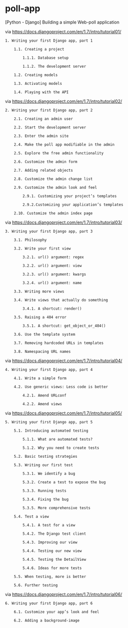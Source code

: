 poll-app
========

[Python - Django] Building a simple Web-poll application

via https://docs.djangoproject.com/en/1.7/intro/tutorial01/

    1. Writing your first Django app, part 1
    
        1.1. Creating a project
        
            1.1.1. Database setup
            
            1.1.2. The development server
            
        1.2. Creating models
        
        1.3. Activating models
        
        1.4. Playing with the API
        
via https://docs.djangoproject.com/en/1.7/intro/tutorial02/

    2. Writing your first Django app, part 2
    
        2.1. Creating an admin user
        
        2.2. Start the development server
        
        2.3. Enter the admin site
        
        2.4. Make the poll app modifiable in the admin
        
        2.5. Explore the free admin functionality
        
        2.6. Customize the admin form
        
        2.7. Adding related objects
        
        2.8. Customize the admin change list
        
        2.9. Customize the admin look and feel
        
            2.9.1. Customizing your project’s templates
            
            2.9.2.Customizing your application’s templates
            
        2.10. Customize the admin index page
        
via https://docs.djangoproject.com/en/1.7/intro/tutorial03/

    3. Writing your first Django app, part 3
    
        3.1. Philosophy
        
        3.2. Write your first view
        
            3.2.1. url() argument: regex
            
            3.2.2. url() argument: view
            
            3.2.3. url() argument: kwargs
            
            3.2.4. url() argument: name
            
        3.3. Writing more views
        
        3.4. Write views that actually do something
        
            3.4.1. A shortcut: render()
            
        3.5. Raising a 404 error
        
            3.5.1. A shortcut: get_object_or_404()
            
        3.6. Use the template system
        
        3.7. Removing hardcoded URLs in templates
                
        3.8. Namespacing URL names
        
via https://docs.djangoproject.com/en/1.7/intro/tutorial04/

    4. Writing your first Django app, part 4
    
        4.1. Write a simple form
        
        4.2. Use generic views: Less code is better
        
            4.2.1. Amend URLconf
            
            4.2.2. Amend views
            
via https://docs.djangoproject.com/en/1.7/intro/tutorial05/

    5. Writing your first Django app, part 5
    
        5.1. Introducing automated testing
        
            5.1.1. What are automated tests?
            
            5.1.2. Why you need to create tests
            
        5.2. Basic testing strategies
        
        5.3. Writing our first test
        
            5.3.1. We identify a bug
            
            5.3.2. Create a test to expose the bug
            
            5.3.3. Running tests
            
            5.3.4. Fixing the bug
            
            5.3.5. More comprehensive tests
            
        5.4. Test a view
        
            5.4.1. A test for a view
            
            5.4.2. The Django test client
            
            5.4.3. Improving our view
            
            5.4.4. Testing our new view
            
            5.4.5. Testing the DetailView
            
            5.4.6. Ideas for more tests
            
        5.5. When testing, more is better
        
        5.6. Further testing

via https://docs.djangoproject.com/en/1.7/intro/tutorial06/

    6. Writing your first Django app, part 6
    
        6.1. Customize your app’s look and feel
        
        6.2. Adding a background-image





